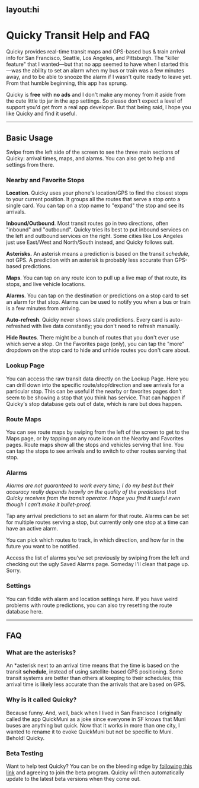 layout:hi
---

# Quicky Transit Help and FAQ

Quicky provides real-time transit maps and GPS-based bus & train arrival info for San Francisco, Seattle, Los Angeles, and Pittsburgh. The "killer feature" that I wanted—but that no app seemed to have when I started this—was the ability to set an alarm when my bus or train was a few minutes away, and to be able to snooze the alarm if I wasn't quite ready to leave yet. From that humble beginning, this app has sprung.

Quicky is **free** with **no ads** and I don't make any money from it aside from the cute little tip jar in the app settings. So please don't expect a level of support you'd get from a real app developer. But that being said, I hope you like Quicky and find it useful.

-------

## Basic Usage

Swipe from the left side of the screen to see the three main sections of Quicky: arrival times, maps, and alarms. You can also get to help and settings from there.

### Nearby and Favorite Stops

**Location**. Quicky uses your phone's location/GPS to find the closest stops to your current position. It groups all the routes that serve a stop onto a single card. You can tap on a stop name to "expand" the stop and see its arrivals.

**Inbound/Outbound**. Most transit routes go in two directions, often "inbound" and "outbound". Quicky tries its best to put inbound services on the left and outbound services on the right. Some cities like Los Angeles just use East/West and North/South instead, and Quicky follows suit.

**Asterisks.** An asterisk means a prediction is based on the transit *schedule*, not GPS. A prediction with an asterisk is probably less accurate than GPS-based predictions.

**Maps**. You can tap on any route icon to pull up a live map of that route, its stops, and live vehicle locations.

**Alarms**. You can tap on the destination or predictions on a stop card to set an alarm for that stop. Alarms can be used to notify you when a bus or train is a few minutes from arriving.

**Auto-refresh**. Quicky never shows stale predictions. Every card is auto-refreshed with live data constantly; you don't need to refresh manually.

**Hide Routes**. There might be a bunch of routes that you don't ever use which serve a stop. On the Favorites page (only), you can tap the "more" dropdown on the stop card to hide and unhide routes you don't care about.

### Lookup Page

You can access the raw transit data directly on the Lookup Page. Here you can drill down into the specific route/stop/direction and see arrivals for a particular stop. This can be useful if the nearby or favorites pages don't seem to be showing a stop that you think has service. That can happen if Quicky's stop database gets out of date, which is rare but does happen.

### Route Maps

You can see route maps by swiping from the left of the screen to get to the Maps page, or by tapping on any route icon on the Nearby and Favorites pages. Route maps show all the stops and vehicles serving that line. You can tap the stops to see arrivals and to switch to other routes serving that stop.

### Alarms

*Alarms are not guaranteed to work every time; I do my best but their accuracy really depends heavily on the quality of the predictions that Quicky receives from the transit operator. I hope you find it useful even though I can't make it bullet-proof.*

Tap any arrival predictions to set an alarm for that route. Alarms can be set for multiple routes serving a stop, but currently only one stop at a time can have an active alarm.

You can pick which routes to track, in which direction, and how far in the future you want to be notified.

Access the list of alarms you've set previously by swiping from the left and checking out the ugly Saved Alarms page. Someday I'll clean that page up. Sorry.

### Settings

You can fiddle with alarm and location settings here. If you have weird problems with route predictions, you can also try resetting the route database here.

-------

## FAQ

### What are the asterisks?

An *asterisk next to an arrival time means that the time is based on the transit **schedule**, instead of using satellite-based GPS positioning. Some transit systems are better than others at keeping to their schedules; this arrival time is likely less accurate than the arrivals that are based on GPS.

### Why is it called Quicky?

Because funny. And, well, back when I lived in San Francisco I originally called the app QuickMuni as a joke since everyone in SF knows that Muni buses are anything but quick. Now that it works in more than one city, I wanted to rename it to evoke QuickMuni but not be specific to Muni. Behold! Quicky.

### Beta Testing

Want to help test Quicky? You can be on the bleeding edge by [following this link](https://play.google.com/apps/testing/com.worldofbilly.quickmuni) and agreeing to join the beta program. Quicky will then automatically update to the latest beta versions when they come out.

